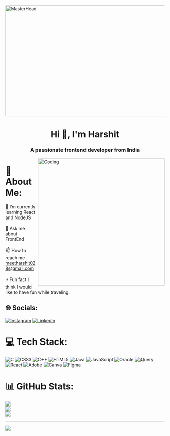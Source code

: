 <img src="https://user-images.githubusercontent.com/74038190/225813708-98b745f2-7d22-48cf-9150-083f1b00d6c9.gif" alt="MasterHead" width="1000" height="350">
<h1 align="center">Hi 👋, I'm Harshit</h1>
<h3 align="center">A passionate frontend developer from India</h3>

<img align="right" alt="Coding" width="400"
    src="https://www.bypeople.com/wp-content/uploads/2019/03/people-at-work.gif">
# 💫 About Me:
🌱 I’m currently learning React and NodeJS<br><br>💬 Ask me about FrontEnd<br><br>📫 How to reach me meetharshit028@gmail.com<br><br>⚡ Fun fact I think I would like to have fun while traveling.


## 🌐 Socials:
[![Instagram](https://img.shields.io/badge/Instagram-%23E4405F.svg?logo=Instagram&logoColor=white)](https://instagram.com/iharshitshri__) [![LinkedIn](https://img.shields.io/badge/LinkedIn-%230077B5.svg?logo=linkedin&logoColor=white)](https://www.linkedin.com/in/harshit-srivastava-429293214/) 

# 💻 Tech Stack:
![C](https://img.shields.io/badge/c-%2300599C.svg?style=for-the-badge&logo=c&logoColor=white) ![CSS3](https://img.shields.io/badge/css3-%231572B6.svg?style=for-the-badge&logo=css3&logoColor=white) ![C++](https://img.shields.io/badge/c++-%2300599C.svg?style=for-the-badge&logo=c%2B%2B&logoColor=white) ![HTML5](https://img.shields.io/badge/html5-%23E34F26.svg?style=for-the-badge&logo=html5&logoColor=white) ![Java](https://img.shields.io/badge/java-%23ED8B00.svg?style=for-the-badge&logo=openjdk&logoColor=white) ![JavaScript](https://img.shields.io/badge/javascript-%23323330.svg?style=for-the-badge&logo=javascript&logoColor=%23F7DF1E) ![Oracle](https://img.shields.io/badge/Oracle-F80000?style=for-the-badge&logo=oracle&logoColor=white) ![jQuery](https://img.shields.io/badge/jquery-%230769AD.svg?style=for-the-badge&logo=jquery&logoColor=white) ![React](https://img.shields.io/badge/react-%2320232a.svg?style=for-the-badge&logo=react&logoColor=%2361DAFB) ![Adobe](https://img.shields.io/badge/adobe-%23FF0000.svg?style=for-the-badge&logo=adobe&logoColor=white) ![Canva](https://img.shields.io/badge/Canva-%2300C4CC.svg?style=for-the-badge&logo=Canva&logoColor=white) ![Figma](https://img.shields.io/badge/figma-%23F24E1E.svg?style=for-the-badge&logo=figma&logoColor=white)
# 📊 GitHub Stats:
![](https://github-readme-stats.vercel.app/api?username=V-Vishwakarma&theme=dark&hide_border=false&include_all_commits=false&count_private=false)<br/>
![](https://github-readme-streak-stats.herokuapp.com/?user=V-Vishwakarma&theme=dark&hide_border=false)<br/>
![](https://github-readme-stats.vercel.app/api/top-langs/?username=V-Vishwakarma&theme=dark&hide_border=false&include_all_commits=false&count_private=false&layout=compact)

---
[![](https://visitcount.itsvg.in/api?id=V-Vishwakarma&icon=0&color=0)](https://visitcount.itsvg.in)

<!-- Proudly created with GPRM ( https://gprm.itsvg.in ) -->

